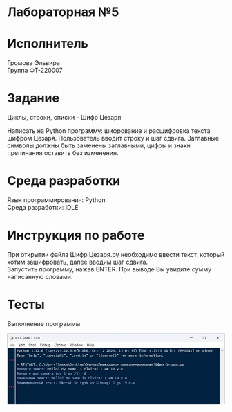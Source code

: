 # Лабораторная №5

# Исполнитель
Громова Эльвира  
Группа ФТ-220007

# Задание
Циклы, строки, списки - Шифр Цезаря

Написать на Python программу: шифрование и расшифровка текста шифром Цезаря. Пользователь вводит строку и шаг сдвига. Заглавные символы должны быть заменены заглавными, цифры и знаки препинания оставить без изменения.

# Среда разработки
Язык программирования: Python  
Среда разработки: IDLE

# Инструкция по работе
При открытии файла Шифр Цезаря.py необходимо ввести текст, который хотим зашифровать, далее вводим шаг сдвига.   
Запустить программу, нажав ENTER. При выводе Вы увидите сумму написанную словами.


# Тесты
Выполнение программы

![Фото к заданию 1](1.jpg)
